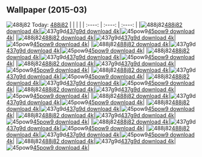 ## Wallpaper (2015-03)
![488j82](https://th.wallhaven.cc/small/48/488j82.jpg) Today: [488j82](https://th.wallhaven.cc/small/48/488j82.jpg)
|      |      |      |
| :----: | :----: | :----: |
|![488j82](https://th.wallhaven.cc/small/48/488j82.jpg)[488j82 download 4k](https://th.wallhaven.cc/small/48/488j82.jpg)|![437g9d](https://th.wallhaven.cc/small/43/437g9d.jpg)[437g9d download 4k](https://th.wallhaven.cc/small/43/437g9d.jpg)|![45pow9](https://th.wallhaven.cc/small/45/45pow9.jpg)[45pow9 download 4k](https://th.wallhaven.cc/small/45/45pow9.jpg)|
|![488j82](https://th.wallhaven.cc/small/48/488j82.jpg)[488j82 download 4k](https://th.wallhaven.cc/small/48/488j82.jpg)|![437g9d](https://th.wallhaven.cc/small/43/437g9d.jpg)[437g9d download 4k](https://th.wallhaven.cc/small/43/437g9d.jpg)|![45pow9](https://th.wallhaven.cc/small/45/45pow9.jpg)[45pow9 download 4k](https://th.wallhaven.cc/small/45/45pow9.jpg)|
|![488j82](https://th.wallhaven.cc/small/48/488j82.jpg)[488j82 download 4k](https://th.wallhaven.cc/small/48/488j82.jpg)|![437g9d](https://th.wallhaven.cc/small/43/437g9d.jpg)[437g9d download 4k](https://th.wallhaven.cc/small/43/437g9d.jpg)|![45pow9](https://th.wallhaven.cc/small/45/45pow9.jpg)[45pow9 download 4k](https://th.wallhaven.cc/small/45/45pow9.jpg)|
|![488j82](https://th.wallhaven.cc/small/48/488j82.jpg)[488j82 download 4k](https://th.wallhaven.cc/small/48/488j82.jpg)|![437g9d](https://th.wallhaven.cc/small/43/437g9d.jpg)[437g9d download 4k](https://th.wallhaven.cc/small/43/437g9d.jpg)|![45pow9](https://th.wallhaven.cc/small/45/45pow9.jpg)[45pow9 download 4k](https://th.wallhaven.cc/small/45/45pow9.jpg)|
|![488j82](https://th.wallhaven.cc/small/48/488j82.jpg)[488j82 download 4k](https://th.wallhaven.cc/small/48/488j82.jpg)|![437g9d](https://th.wallhaven.cc/small/43/437g9d.jpg)[437g9d download 4k](https://th.wallhaven.cc/small/43/437g9d.jpg)|![45pow9](https://th.wallhaven.cc/small/45/45pow9.jpg)[45pow9 download 4k](https://th.wallhaven.cc/small/45/45pow9.jpg)|
|![488j82](https://th.wallhaven.cc/small/48/488j82.jpg)[488j82 download 4k](https://th.wallhaven.cc/small/48/488j82.jpg)|![437g9d](https://th.wallhaven.cc/small/43/437g9d.jpg)[437g9d download 4k](https://th.wallhaven.cc/small/43/437g9d.jpg)|![45pow9](https://th.wallhaven.cc/small/45/45pow9.jpg)[45pow9 download 4k](https://th.wallhaven.cc/small/45/45pow9.jpg)|
|![488j82](https://th.wallhaven.cc/small/48/488j82.jpg)[488j82 download 4k](https://th.wallhaven.cc/small/48/488j82.jpg)|![437g9d](https://th.wallhaven.cc/small/43/437g9d.jpg)[437g9d download 4k](https://th.wallhaven.cc/small/43/437g9d.jpg)|![45pow9](https://th.wallhaven.cc/small/45/45pow9.jpg)[45pow9 download 4k](https://th.wallhaven.cc/small/45/45pow9.jpg)|
|![488j82](https://th.wallhaven.cc/small/48/488j82.jpg)[488j82 download 4k](https://th.wallhaven.cc/small/48/488j82.jpg)|![437g9d](https://th.wallhaven.cc/small/43/437g9d.jpg)[437g9d download 4k](https://th.wallhaven.cc/small/43/437g9d.jpg)|![45pow9](https://th.wallhaven.cc/small/45/45pow9.jpg)[45pow9 download 4k](https://th.wallhaven.cc/small/45/45pow9.jpg)|
|![488j82](https://th.wallhaven.cc/small/48/488j82.jpg)[488j82 download 4k](https://th.wallhaven.cc/small/48/488j82.jpg)|![437g9d](https://th.wallhaven.cc/small/43/437g9d.jpg)[437g9d download 4k](https://th.wallhaven.cc/small/43/437g9d.jpg)|![45pow9](https://th.wallhaven.cc/small/45/45pow9.jpg)[45pow9 download 4k](https://th.wallhaven.cc/small/45/45pow9.jpg)|
|![488j82](https://th.wallhaven.cc/small/48/488j82.jpg)[488j82 download 4k](https://th.wallhaven.cc/small/48/488j82.jpg)|![437g9d](https://th.wallhaven.cc/small/43/437g9d.jpg)[437g9d download 4k](https://th.wallhaven.cc/small/43/437g9d.jpg)|![45pow9](https://th.wallhaven.cc/small/45/45pow9.jpg)[45pow9 download 4k](https://th.wallhaven.cc/small/45/45pow9.jpg)|
|![488j82](https://th.wallhaven.cc/small/48/488j82.jpg)[488j82 download 4k](https://th.wallhaven.cc/small/48/488j82.jpg)|![437g9d](https://th.wallhaven.cc/small/43/437g9d.jpg)[437g9d download 4k](https://th.wallhaven.cc/small/43/437g9d.jpg)|![45pow9](https://th.wallhaven.cc/small/45/45pow9.jpg)[45pow9 download 4k](https://th.wallhaven.cc/small/45/45pow9.jpg)|
|![488j82](https://th.wallhaven.cc/small/48/488j82.jpg)[488j82 download 4k](https://th.wallhaven.cc/small/48/488j82.jpg)|![437g9d](https://th.wallhaven.cc/small/43/437g9d.jpg)[437g9d download 4k](https://th.wallhaven.cc/small/43/437g9d.jpg)|![45pow9](https://th.wallhaven.cc/small/45/45pow9.jpg)[45pow9 download 4k](https://th.wallhaven.cc/small/45/45pow9.jpg)|
|![488j82](https://th.wallhaven.cc/small/48/488j82.jpg)[488j82 download 4k](https://th.wallhaven.cc/small/48/488j82.jpg)|![437g9d](https://th.wallhaven.cc/small/43/437g9d.jpg)[437g9d download 4k](https://th.wallhaven.cc/small/43/437g9d.jpg)|![45pow9](https://th.wallhaven.cc/small/45/45pow9.jpg)[45pow9 download 4k](https://th.wallhaven.cc/small/45/45pow9.jpg)|
|![488j82](https://th.wallhaven.cc/small/48/488j82.jpg)[488j82 download 4k](https://th.wallhaven.cc/small/48/488j82.jpg)|![437g9d](https://th.wallhaven.cc/small/43/437g9d.jpg)[437g9d download 4k](https://th.wallhaven.cc/small/43/437g9d.jpg)|![45pow9](https://th.wallhaven.cc/small/45/45pow9.jpg)[45pow9 download 4k](https://th.wallhaven.cc/small/45/45pow9.jpg)|
